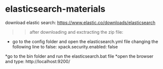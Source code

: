 # elasticsearch-materials

download elastic search: https://www.elastic.co/downloads/elasticsearch
>> after downloading and exctracting the zip file: 
* go to the config folder and open the elasticsearch.yml file
changing the following line to false:
xpack.security.enabled: false

*go to the bin folder and run the elasticsearch.bat file
*open the browser and type: http://localhost:9200/